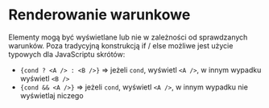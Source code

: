 # Renderowanie warunkowe
Elementy mogą być wyświetlane lub nie w zależności od sprawdzanych warunków. Poza tradycyjną konstrukcją if / else możliwe jest użycie typowych dla JavaScriptu skrótów:
* `{cond ? <A /> : <B />}`  => jeżeli `cond`, wyświetl `<A />`, w innym wypadku wyświetl `<B />`
* `{cond && <A />}`  => jeżeli `cond`, wyświetl `<A />`, w innym wypadku nie wyświetlaj niczego